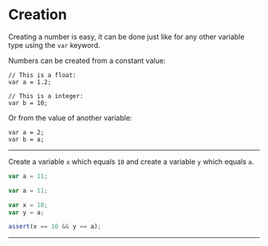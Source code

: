 # Creation

Creating a number is easy, it can be done just like for any other variable type using the ```var``` keyword.

Numbers can be created from a constant value:

```
// This is a float:
var a = 1.2;

// This is a integer:
var b = 10;
```

Or from the value of another variable:

```
var a = 2;
var b = a;
```


---

Create a variable `x` which equals `10` and create a variable `y` which equals `a`.

```js
var a = 11;
```

```js
var a = 11;

var x = 10;
var y = a;
```

```js
assert(x == 10 && y == a);
```

---
